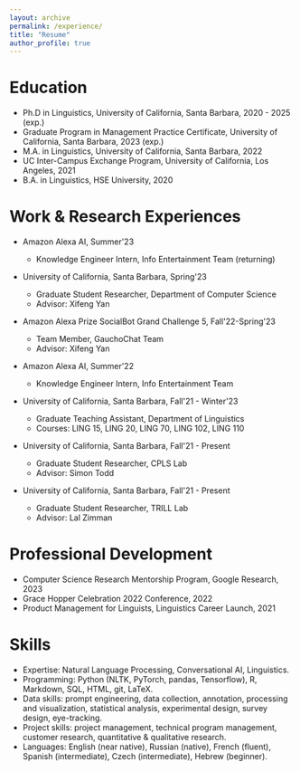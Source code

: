 ```yaml
---
layout: archive
permalink: /experience/
title: "Resume"
author_profile: true
---
```


Education
======
* Ph.D in Linguistics, University of California, Santa Barbara, 2020 - 2025 (exp.)
* Graduate Program in Management Practice Certificate, University of California, Santa Barbara, 2023 (exp.)
* M.A. in Linguistics, University of California, Santa Barbara, 2022
* UC Inter-Campus Exchange Program, University of California, Los Angeles, 2021
* B.A. in Linguistics, HSE University, 2020

Work & Research Experiences
======
* Amazon Alexa AI, Summer'23
  * Knowledge Engineer Intern, Info Entertainment Team (returning)

* University of California, Santa Barbara, Spring'23
  * Graduate Student Researcher, Department of Computer Science
  * Advisor: Xifeng Yan

* Amazon Alexa Prize SocialBot Grand Challenge 5, Fall'22-Spring'23
  * Team Member, GauchoChat Team
  * Advisor: Xifeng Yan

* Amazon Alexa AI, Summer'22
  * Knowledge Engineer Intern, Info Entertainment Team

* University of California, Santa Barbara, Fall'21 - Winter'23
  * Graduate Teaching Assistant, Department of Linguistics
  * Courses: LING 15, LING 20, LING 70, LING 102, LING 110

* University of California, Santa Barbara, Fall'21 - Present
  * Graduate Student Researcher, CPLS Lab
  * Advisor: Simon Todd
 
* University of California, Santa Barbara, Fall'21 - Present
  * Graduate Student Researcher, TRILL Lab
  * Advisor: Lal Zimman

Professional Development
======
* Computer Science Research Mentorship Program, Google Research, 2023
* Grace Hopper Celebration 2022 Conference, 2022
* Product Management for Linguists, Linguistics Career Launch, 2021

Skills
======
* Expertise: Natural Language Processing, Conversational AI, Linguistics.
* Programming: Python (NLTK, PyTorch, pandas, Tensorflow), R, Markdown, SQL, HTML, git, LaTeX.
* Data skills: prompt engineering, data collection, annotation, processing and visualization, statistical analysis, experimental design, survey design, eye-tracking.
* Project skills: project management, technical program management, customer research, quantitative & qualitative research.
* Languages: English (near native), Russian (native), French (fluent), Spanish (intermediate), Czech (intermediate), Hebrew (beginner).
